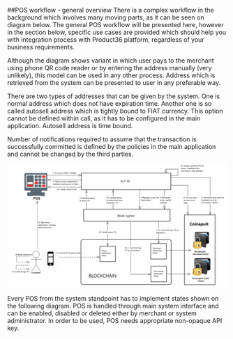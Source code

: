 ##POS workflow - general overview
There is a complex workflow in the background which involves many moving parts, as it can be seen on diagram below. The general POS workflow will be presented here, however in the section below, specific use cases are provided which should help you with integration process with Product36 platform, regardless of your business requirements.

Although the diagram shows variant in which user pays to the merchant using phone QR code reader or by entering the address manually (very unlikely), this model can be used in any other process. Address which is retrieved from the system can be presented to user in any preferable way. 

There are two types of addresses that can be given by the system. One is normal address which does not have expiration time. Another one is so called autosell address which is tightly bound to FIAT currency. This option cannot be defined within call, as it has to be configured in the main application. Autosell address is time bound.

Number of notifications required to assume that the transaction is successfully committed is defined by the policies in the main application and cannot be changed by the third parties.

![POS workflow](/images/image2.png)

Every POS from the system standpoint has to implement states shown on the following diagram. POS is handled through main system interface and can be enabled, disabled or deleted either by merchant or system administrator. In order to be used, POS needs appropriate non-opaque API key.

